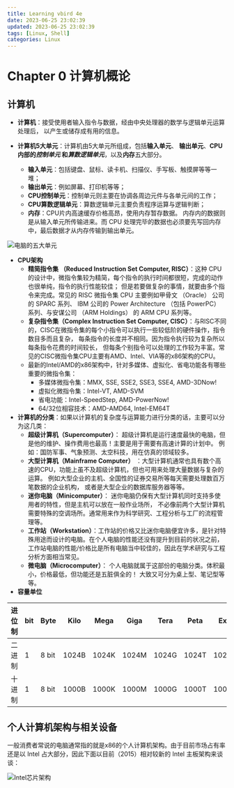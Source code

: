 ```yaml
---
title: Learning vbird 4e
date: 2023-06-25 23:02:39
updated: 2023-06-25 23:02:39
tags: [Linux, Shell]
categories: Linux
---
```


<!-- more -->

# Chapter 0 计算机概论

## 计算机

- **计算机**：接受使用者输入指令与数据，经由中央处理器的数学与逻辑单元运算处理后， 以产生或储存成有用的信息。

- **计算机5大单元**：计算机由5大单元所组成，包括**输入单元**、 **输出单元**、**CPU 内部的*控制单元* 和*算数逻辑单元***，以及**内存**五大部分。
  - **输入单元**：包括键盘、鼠标、读卡机、扫描仪、手写板、触摸屏等等一堆；
  - **输出单元**：例如屏幕、打印机等等；
  - **CPU控制单元**：控制单元则主要在协调各周边元件与各单元间的工作；
  - **CPU算数逻辑单元**：算数逻辑单元主要负责程序运算与逻辑判断；
  - **内存**：CPU片内高速缓存价格高昂，使用内存暂存数据。 内存内的数据则是从输入单元所传输进来。而 CPU 处理完毕的数据也必须要先写回内存中，最后数据才从内存传输到输出单元。

![电脑的五大单元](computer02.gif)

- **CPU架构**
  - **精简指令集 （Reduced Instruction Set Computer, RISC）**：这种 CPU 的设计中，微指令集较为精简，每个指令的执行时间都很短，完成的动作也很单纯，指令的执行性能较佳； 但是若要做复杂的事情，就要由多个指令来完成。常见的 RISC 微指令集 CPU 主要例如甲骨文 （Oracle） 公司的 SPARC 系列、 IBM 公司的 Power Architecture （包括 PowerPC） 系列、与安谋公司 （ARM Holdings） 的 ARM CPU 系列等。
  - **复杂指令集（Complex Instruction Set Computer, CISC）**：与RISC不同的，CISC在微指令集的每个小指令可以执行一些较低阶的硬件操作，指令数目多而且复杂， 每条指令的长度并不相同。因为指令执行较为复杂所以每条指令花费的时间较长， 但每条个别指令可以处理的工作较为丰富。常见的CISC微指令集CPU主要有AMD、Intel、VIA等的x86架构的CPU。
  - 最新的Intel/AMD的x86架构中，针对多媒体、虚拟化、省电功能各有哪些重要的微指令集：
    - 多媒体微指令集：MMX, SSE, SSE2, SSE3, SSE4, AMD-3DNow!
    - 虚拟化微指令集：Intel-VT, AMD-SVM
    - 省电功能：Intel-SpeedStep, AMD-PowerNow!
    - 64/32位相容技术：AMD-AMD64, Intel-EM64T
- **计算机的分类**：如果以计算机的复杂度与运算能力进行分类的话，主要可以分为这几类：
  - **超级计算机（Supercomputer）**： 超级计算机是运行速度最快的电脑，但是他的维护、操作费用也最高！主要是用于需要有高速计算的计划中。 例如：国防军事、气象预测、太空科技，用在仿真的领域较多。
  - **大型计算机（Mainframe Computer）** ：大型计算机通常也具有数个高速的CPU，功能上虽不及超级计算机，但也可用来处理大量数据与复杂的运算。 例如大型企业的主机、全国性的证券交易所等每天需要处理数百万笔数据的企业机构， 或者是大型企业的数据库服务器等等。
  - **迷你电脑（Minicomputer）**： 迷你电脑仍保有大型计算机同时支持多使用者的特性，但是主机可以放在一般作业场所， 不必像前两个大型计算机需要特殊的空调场所。通常用来作为科学研究、工程分析与工厂的流程管理等。
  - **工作站（Workstation）**：工作站的价格又比迷你电脑便宜许多，是针对特殊用途而设计的电脑。在个人电脑的性能还没有提升到目前的状况之前， 工作站电脑的性能/价格比是所有电脑当中较佳的，因此在学术研究与工程分析方面相当常见。
  - **微电脑（Microcomputer）**： 个人电脑就属于这部份的电脑分类。体积最小，价格最低，但功能还是五脏俱全的！ 大致又可分为桌上型、笔记型等等。
- **容量单位**

| 进位制 | bit | Byte | Kilo | Mega  | Giga  | Tera  | Peta  | Exa   | Zetta |
| ------ | ----- | ----- | ----- | ----- | ----- | ----- | ----- | ----- | ----- |
| 二进制 | 1 | 8 bit | 1024B | 1024K | 1024M | 1024G | 1024T | 1024P | 1024E |
| 十进制 | 1 | 8 bit | 1000B | 1000K | 1000M | 1000G | 1000T | 1000P | 1000E |



## 个人计算机架构与相关设备

一般消费者常说的电脑通常指的就是x86的个人计算机架构。由于目前市场占有率还是以 Intel 占大部分，因此下面以目前（2015）相对较新的 Intel 主板架构来谈谈：

![Intel芯片架构](chipset_z87.jpg)
